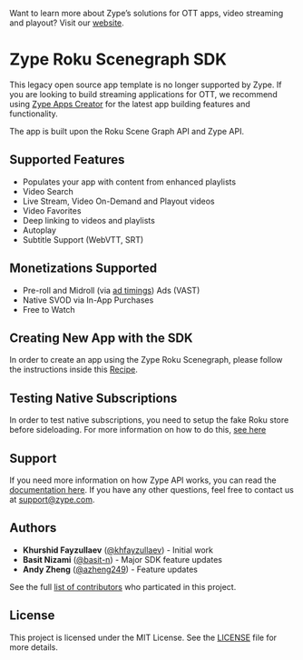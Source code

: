 Want to learn more about Zype’s solutions for OTT apps, video streaming and playout? Visit our [website](http://www.zype.com/).


# Zype Roku Scenegraph SDK

This legacy open source app template is no longer supported by Zype. If you are looking to build streaming applications for OTT, we recommend using [Zype Apps Creator](https://www.zype.com/product/apps-creator) for the latest app building features and functionality. 

The app is built upon the Roku Scene Graph API and Zype API.

## Supported Features

- Populates your app with content from enhanced playlists
- Video Search
- Live Stream, Video On-Demand and Playout videos
- Video Favorites
- Deep linking to videos and playlists
- Autoplay
- Subtitle Support (WebVTT, SRT)


## Monetizations Supported

- Pre-roll and Midroll (via [ad timings](https://support.zype.com/hc/en-us/articles/223153427-Ad-Timings)) Ads (VAST)
- Native SVOD via In-App Purchases
- Free to Watch

## Creating New App with the SDK

In order to create an app using the Zype Roku Scenegraph, please follow the instructions inside this [Recipe](Recipe.md).

## Testing Native Subscriptions

In order to test native subscriptions, you need to setup the fake Roku store before sideloading. For more information on how to do this, [see here](docs/testing/TestingNativeSubscriptions.md)


## Support

If you need more information on how Zype API works, you can read the [documentation here](https://docs.zype.com/reference). If you have any other questions, feel free to contact us at [support@zype.com](mailto:support@zype.com).

## Authors

- __Khurshid Fayzullaev__ ([@khfayzullaev](https://github.com/khfayzullaev)) - Initial work
- __Basit Nizami__ ([@basit-n](https://github.com/basit-n)) - Major SDK feature updates
- __Andy Zheng__ ([@azheng249](https://github.com/azheng249)) - Feature updates

See the full [list of contributors](https://github.com/zype/zype-roku-scenegraph/graphs/contributors) who particated in this project.

## License

This project is licensed under the MIT License. See the [LICENSE](LICENSE) file for more details.
